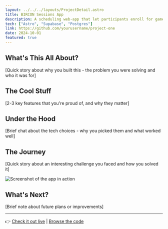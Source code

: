 ```yaml
---
layout: ../../../layouts/ProjectDetail.astro
title: BIRCON Sessions App
description: A scheduling web-app that let participants enroll for games sessions at the Berlin International RPG Conference
tech: ["Astro", "Supabase", "Postgres"]
link: https://github.com/yourusername/project-one
date: 2024-10-01
featured: true
---
```


## What's This All About?

[Quick story about why you built this - the problem you were solving and who it was for]

## The Cool Stuff

[2-3 key features that you're proud of, and why they matter]

## Under the Hood

[Brief chat about the tech choices - why you picked them and what worked well]

## The Journey

[Quick story about an interesting challenge you faced and how you solved it]

![Screenshot of the app in action](https://picsum.photos/200/300)

## What's Next?

[Brief note about future plans or improvements]

---
👉 [Check it out live](https://google.com) | [Browse the code](https://github.com/gabriel-aleixo)
